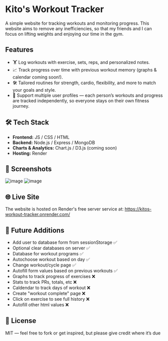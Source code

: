 # Kito's Workout Tracker

A simple website for tracking workouts and monitoring progress. This website aims to remove any inefficiencies, so that my friends and I can focus on lifting weights and enjoying our time in the gym.

## Features

- 🏋️ Log workouts with exercise, sets, reps, and personalized notes.
- 📈 Track progress over time with previous workout memory (graphs & calendar coming soon!).
- 🛠️ Tailored routines for strength, cardio, flexibility, and more to match your goals and style.
- 👥 Support multiple user profiles — each person’s workouts and progress are tracked independently, so everyone stays on their own fitness journey.

## 🛠️ Tech Stack

- **Frontend:** JS / CSS / HTML
- **Backend:** Node.js / Express / MongoDB
- **Charts & Analytics:** Chart.js / D3.js (coming soon)
- **Hosting:** Render

## 📸 Screenshots

![image](https://github.com/user-attachments/assets/d3ebd205-e957-47b2-9a34-a292e2737f88)
![image](https://github.com/user-attachments/assets/2705e30b-b452-4adc-b773-febdc1b7dc25)

## 🌐 Live Site
The website is hosted on Render's free server service at: https://kitos-workout-tracker.onrender.com/

## 📌 Future Additions

- Add user to database form from sessionStorage ✅
- Optional clear databases on server ✅
- Database for workout programs ✅
- Autochoose workout based on day ✅
- Change workout/cycle page ✅
- Autofill form values based on previous workouts ✅
- Graphs to track progress of exercises ❌
- Stats to track PRs, totals, etc ❌
- Caldendar to track days of workout ❌
- Create "workout complete" page ❌
- Click on exercise to see full history ❌
- Autofill other html values ❌

## 📖 License

MIT — feel free to fork or get inspired, but please give credit where it’s due
